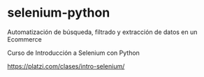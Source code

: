 # selenium-python
Automatización de búsqueda, filtrado y extracción de datos en un Ecommerce

Curso de Introducción a Selenium con Python

https://platzi.com/clases/intro-selenium/
